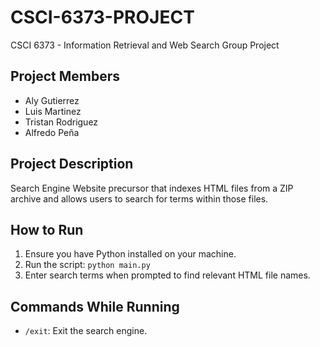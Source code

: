 # CSCI-6373-PROJECT

CSCI 6373 - Information Retrieval and Web Search Group Project

## Project Members

- Aly Gutierrez
- Luis Martinez
- Tristan Rodriguez
- Alfredo Peña

## Project Description

Search Engine Website precursor that indexes HTML files from a ZIP archive and allows users to search for terms within those files.

## How to Run

1. Ensure you have Python installed on your machine.
2. Run the script: `python main.py`
3. Enter search terms when prompted to find relevant HTML file names.

## Commands While Running

- `/exit`: Exit the search engine.
